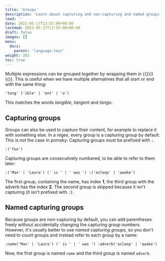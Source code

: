 ```yaml
---
title: 'Groups'
description: 'Learn about capturing and non-capturing and named groups'
lead: ''
date: 2022-05-17T13:55:00+00:00
lastmod: 2022-05-17T13:55:00+00:00
draft: false
images: []
menu:
  docs:
    parent: 'language-tour'
weight: 202
toc: true
---
```


Multiple expressions can be grouped together by wrapping them in {{<po>}}(){{</po>}}.
This is useful when we have multiple alternatives that all start or end with the same thing:

```pomsky
'tang' ('ible' | 'ent' | 'o')
```

This matches the words _tangible_, _tangent_ and _tango_.

## Capturing groups

Groups can also be used to _capture_ their content, for example to replace it with something else.
In a regex, every group is a capturing group by default. This is not the case in pomsky: Capturing
groups must be prefixed with `:`.

```pomsky
:('foo')
```

Capturing groups are consecutively numbered, to be able to refer to them later:

```pomsky
:('Max' | 'Laura') (' is ' | ' was ') :('asleep' | 'awake')
```

The first group, containing the name, has index **1**, the third group with the adverb has the index
**2**. The second group is skipped because it isn't capturing (it isn't prefixed with `:`).

## Named capturing groups

Because groups are non-capturing by default, you can add parentheses freely without accidentally
changing the capturing group numbers. However, it's usually better to use _named capturing groups_,
so you don't need to count groups and instead refer to each group by a name:

```pomsky
:name('Max' | 'Laura') (' is ' | ' was ') :adverb('asleep' | 'awake')
```

Now, the first group is named `name` and the third group is named `adverb`.
